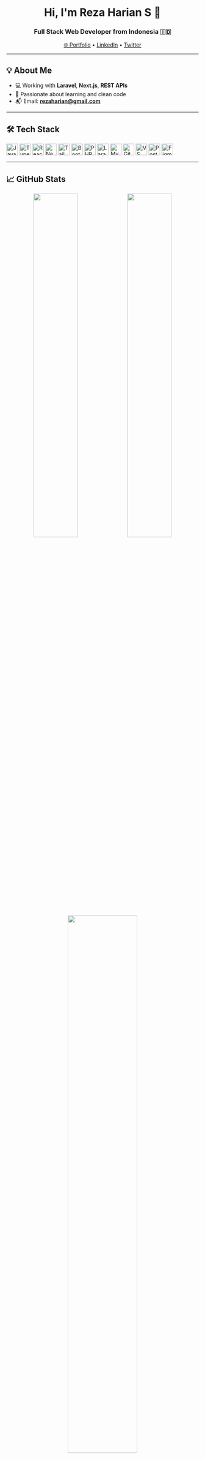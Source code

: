 <h1 align="center">Hi, I'm Reza Harian S 👋</h1>
<h3 align="center">Full Stack Web Developer from Indonesia 🇮🇩</h3>

<p align="center">
  <a href="https://rezaharian.com" target="_blank">🌐 Portfolio</a> •
  <a href="https://linkedin.com/in/reza-harian-saputra-08bbb8178" target="_blank">LinkedIn</a> •
  <a href="https://twitter.com/rezaharian_dev" target="_blank">Twitter</a>
</p>

---

## 💡 About Me

- 💻 Working with **Laravel**, **Next.js**, **REST APIs**
- 🌱 Passionate about learning and clean code
- 📬 Email: **rezaharian@gmail.com**

---

## 🛠 Tech Stack

<p align="left">
  <img src="https://cdn.jsdelivr.net/gh/devicons/devicon/icons/javascript/javascript-original.svg" width="30" title="JavaScript"/>
  <img src="https://cdn.jsdelivr.net/gh/devicons/devicon/icons/typescript/typescript-original.svg" width="30" title="TypeScript"/>
  <img src="https://cdn.jsdelivr.net/gh/devicons/devicon/icons/react/react-original.svg" width="30" title="React"/>
  <img src="https://cdn.jsdelivr.net/gh/devicons/devicon/icons/nextjs/nextjs-line.svg" width="30" title="Next.js"/>
  <img src="https://cdn.jsdelivr.net/gh/devicons/devicon/icons/tailwindcss/tailwindcss-plain.svg" width="30" title="Tailwind CSS"/>
  <img src="https://cdn.jsdelivr.net/gh/devicons/devicon/icons/bootstrap/bootstrap-original.svg" width="30" title="Bootstrap"/>
  <img src="https://cdn.jsdelivr.net/gh/devicons/devicon/icons/php/php-original.svg" width="30" title="PHP"/>
  <img src="https://cdn.jsdelivr.net/gh/devicons/devicon/icons/laravel/laravel-plain.svg" width="30" title="Laravel"/>
  <img src="https://cdn.jsdelivr.net/gh/devicons/devicon/icons/mysql/mysql-original.svg" width="30" title="MySQL"/>
  <img src="https://cdn.jsdelivr.net/gh/devicons/devicon/icons/git/git-original.svg" width="30" title="Git"/>
  <img src="https://cdn.jsdelivr.net/gh/devicons/devicon/icons/vscode/vscode-original.svg" width="30" title="VS Code"/>
  <img src="https://cdn.jsdelivr.net/gh/devicons/devicon/icons/postman/postman-icon.svg" width="30" title="Postman"/>
  <img src="https://cdn.jsdelivr.net/gh/devicons/devicon/icons/figma/figma-original.svg" width="30" title="Figma"/>
</p>

---

## 📈 GitHub Stats

<p align="center">
  <img src="https://github-readme-stats.vercel.app/api?username=rezaharian&show_icons=true&theme=tokyonight&hide_border=true&title_color=00BFFF&icon_color=00BFFF" width="48%" />
  <img src="https://github-readme-stats.vercel.app/api/top-langs/?username=rezaharian&layout=compact&theme=tokyonight&hide_border=true&title_color=00BFFF" width="48%" />
</p>

<p align="center">
  <img src="https://github-readme-streak-stats.herokuapp.com?user=rezaharian&theme=tokyonight&hide_border=true&ring=00BFFF&fire=00BFFF&currStreakLabel=00BFFF" width="60%" />
</p>

---

<p align="center">
  <img src="https://komarev.com/ghpvc/?username=rezaharian&label=Profile+Views&color=00BFFF&style=flat" />
</p>

<p align="center">
  <sub><i>Keep building. Keep improving. Keep learning.</i></sub>
</p>
